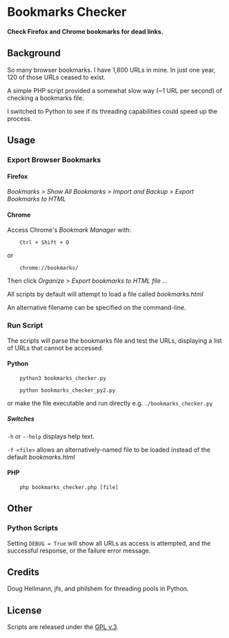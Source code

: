 
# Bookmarks Checker


#### Check Firefox and Chrome bookmarks for dead links.


## Background

So many browser bookmarks. I have 1,800 URLs in mine. In just one year, 120 of those URLs ceased to exist.

A simple PHP script provided a somewhat slow way (~1 URL per second) of checking a bookmarks file.

I switched to Python to see if its threading capabilities could speed up the process.


## Usage

### Export Browser Bookmarks

#### Firefox

*Bookmarks > Show All Bookmarks > Import and Backup > Export Bookmarks to HTML*

#### Chrome

Access Chrome's *Bookmark Manager* with:

        Ctrl + Shift + O

or

        chrome://bookmarks/

Then click *Organize* > *Export bookmarks to HTML file ...*


All scripts by default will attempt to load a file called *bookmarks.html*

An alternative filename can be specified on the command-line.

### Run Script

The scripts will parse the bookmarks file and test the URLs, displaying a list of URLs that cannot be accessed.

#### Python

        python3 bookmarks_checker.py

        python bookmarks_checker_py2.py

or make the file executable and run directly e.g. `./bookmarks_checker.py`

##### Switches

`-h` or `--help` displays help text.

`-f <file>` allows an alternatively-named file to be loaded instead of the default *bookmarks.html*

#### PHP

        php bookmarks_checker.php [file]


## Other

### Python Scripts

Setting `DEBUG = True` will show all URLs as access is attempted, and the successful response, or the failure error message.


## Credits

Doug Hellmann, jfs, and philshem for threading pools in Python.


## License

Scripts are released under the [GPL v.3](https://www.gnu.org/licenses/gpl-3.0.html).
